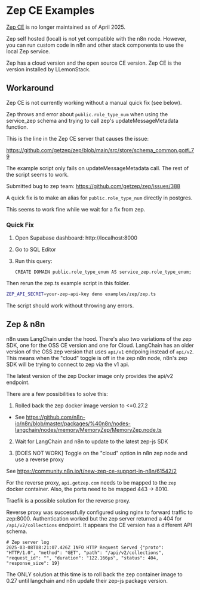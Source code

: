 # Zep CE Examples

[Zep CE](https://github.com/getzep/zep) is no longer maintained as of April 2025.

Zep self hosted (local) is not yet compatible with the n8n node. However, you can run custom code
in n8n and other stack components to use the local Zep service.

Zep has a cloud version and the open source CE version.
Zep CE is the version installed by LLemonStack.

## Workaround

Zep CE is not currently working without a manual quick fix (see below).

Zep throws and error about `public.role_type_num` when using
the service_zep schema and trying to call zep's updateMessageMetadata function.

This is the line in the Zep CE server that causes the issue:

https://github.com/getzep/zep/blob/main/src/store/schema_common.go#L79

The example script only fails on updateMessageMetadata call.
The rest of the script seems to work.

Submitted bug to zep team: https://github.com/getzep/zep/issues/388

A quick fix is to make an alias for `public.role_type_num` directly in postgres.

This seems to work fine while we wait for a fix from zep.

### Quick Fix

1. Open Supabase dashboard: http://localhost:8000
2. Go to SQL Editor
3. Run this query:

   `CREATE DOMAIN public.role_type_enum AS service_zep.role_type_enum;`

Then rerun the zep.ts example script in this folder.

```bash
ZEP_API_SECRET=your-zep-api-key deno examples/zep/zep.ts
```

The script should work without throwing any errors.

## Zep & n8n

n8n uses LangChain under the hood. There's also two variations of the zep SDK, one for the OSS CE
version and one for Cloud. LangChain has an older version of the OSS zep version that uses `api/v1`
endpoing instead of `api/v2`. This means when the "cloud" toggle is off in the zep n8n node, n8n's
zep SDK will be trying to connect to zep via the v1 api.

The latest version of the zep Docker image only provides the api/v2 endpoint.

There are a few possibilities to solve this:

1. Rolled back the zep docker image version to <=0.27.2

- See
  https://github.com/n8n-io/n8n/blob/master/packages/%40n8n/nodes-langchain/nodes/memory/MemoryZep/MemoryZep.node.ts

2. Wait for LangChain and n8n to update to the latest zep-js SDK

3. [DOES NOT WORK] Toggle on the "cloud" option in n8n zep node and use a reverse proxy

See https://community.n8n.io/t/new-zep-ce-support-in-n8n/61542/2

For the reverse proxy, `api.getzep.com` needs to be mapped to the `zep` docker container. Also, the
ports need to be mapped 443 -> 8010.

Traefik is a possible solution for the reverse proxy.

Reverse proxy was successfully configured using nginx to forward traffic to zep:8000. Authentication
worked but the zep server returned a 404 for `/api/v2/collections` endpoint. It appears the CE
version has a different API schema.

```
# Zep server log
2025-03-08T08:21:07.426Z INFO HTTP Request Served {"proto": "HTTP/1.0", "method": "GET", "path": "/api/v2/collections", "request_id": "", "duration": "122.166µs", "status": 404, "response_size": 19}
```

The ONLY solution at this time is to roll back the zep container image to 0.27 until langchain and
n8n update their zep-js package version.
